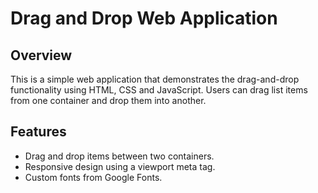 # Drag and Drop Web Application
## Overview
This is a simple web application that demonstrates the drag-and-drop functionality using HTML, CSS 
and JavaScript. Users can drag list items from one container and drop them into another.

## Features
* Drag and drop items between two containers.
* Responsive design using a viewport meta tag.
* Custom fonts from Google Fonts.
